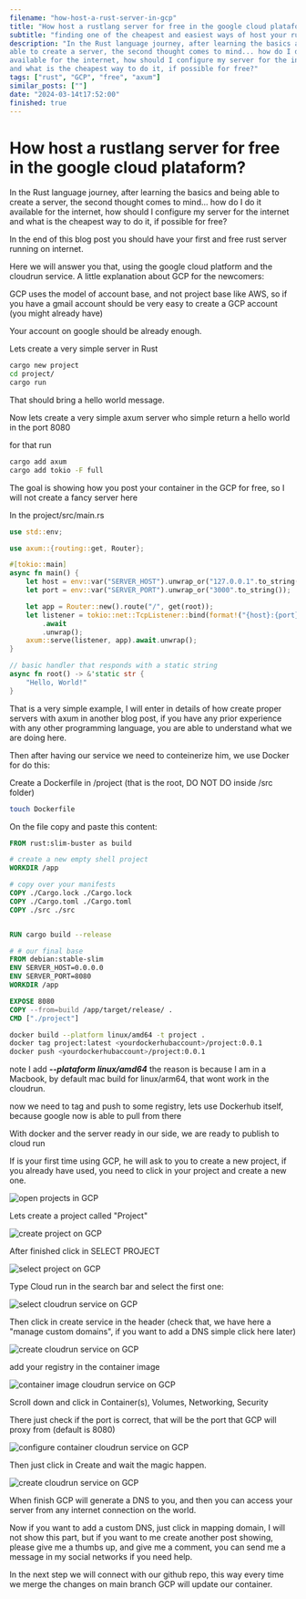 ```yaml
---
filename: "how-host-a-rust-server-in-gcp"
title: "How host a rustlang server for free in the google cloud plataform?"
subtitle: "finding one of the cheapest and easiest ways of host your rust server"
description: "In the Rust language journey, after learning the basics and being
able to create a server, the second thought comes to mind... how do I do it
available for the internet, how should I configure my server for the internet
and what is the cheapest way to do it, if possible for free?"
tags: ["rust", "GCP", "free", "axum"]
similar_posts: [""]
date: "2024-03-14t17:52:00"
finished: true
---
```


# How host a rustlang server for free in the google cloud plataform?

In the Rust language journey, after learning the basics and being able to
create a server, the second thought comes to mind... how do I do it available
for the internet, how should I configure my server for the internet and what is
the cheapest way to do it, if possible for free?

In the end of this blog post you should have your first and free rust server
running on internet.

Here we will answer you that, using the google cloud platform and the cloudrun service.
A little explanation about GCP for the newcomers:

GCP uses the model of account base, and not project base like AWS, so if you
have a gmail account should be very easy to create a GCP account (you might
already have)

Your account on google should be already enough.

Lets create a very simple server in Rust

```bash
cargo new project
cd project/
cargo run
```

That should bring a hello world message.

Now lets create a very simple axum server who simple return a hello world in
the port 8080

for that run

```bash
cargo add axum
cargo add tokio -F full
```

The goal is showing how you post your container in the GCP for free, so I will
not create a fancy server here

In the project/src/main.rs

```rust
use std::env;

use axum::{routing::get, Router};

#[tokio::main]
async fn main() {
    let host = env::var("SERVER_HOST").unwrap_or("127.0.0.1".to_string());
    let port = env::var("SERVER_PORT").unwrap_or("3000".to_string());

    let app = Router::new().route("/", get(root));
    let listener = tokio::net::TcpListener::bind(format!("{host}:{port}"))
        .await
        .unwrap();
    axum::serve(listener, app).await.unwrap();
}

// basic handler that responds with a static string
async fn root() -> &'static str {
    "Hello, World!"
}
```

That is a very simple example, I will enter in details of how create proper
servers with axum in another blog post, if you have any prior experience with
any other programming language, you are able to understand what we are doing
here.

Then after having our service we need to conteinerize him, we use Docker for do this:

Create a Dockerfile in /project (that is the root, DO NOT DO inside /src folder)

```bash
touch Dockerfile
```

On the file copy and paste this content:

```Dockerfile
FROM rust:slim-buster as build

# create a new empty shell project
WORKDIR /app

# copy over your manifests
COPY ./Cargo.lock ./Cargo.lock
COPY ./Cargo.toml ./Cargo.toml
COPY ./src ./src


RUN cargo build --release

# # our final base
FROM debian:stable-slim
ENV SERVER_HOST=0.0.0.0
ENV SERVER_PORT=8080
WORKDIR /app

EXPOSE 8080
COPY --from=build /app/target/release/ .
CMD ["./project"]
```

```bash
docker build --platform linux/amd64 -t project .
docker tag project:latest <yourdockerhubaccount>/project:0.0.1
docker push <yourdockerhubaccount>/project:0.0.1
```

note I add **_--plataform linux/amd64_** the reason is because I am in a
Macbook, by
default mac build for linux/arm64, that wont work in the cloudrun.

now we need to tag and push to some registry, lets use Dockerhub itself,
because google now is able to pull from there

With docker and the server ready in our side, we are ready to publish to cloud run

If is your first time using GCP, he will ask to you to create a new project, if
you already have used, you need to click in your project and create a new one.

![open projects in GCP](/assets/gcp_projects.png)

Lets create a project called "Project"

![create project on GCP](/assets/create_project_in_gcp.png)

After finished click in SELECT PROJECT

![select project on GCP](/assets/select_project_in_gcp.png)

Type Cloud run in the search bar and select the first one:

![select cloudrun service on GCP](/assets/select_cloudrun_service_in_gcp.png)

Then click in create service in the header (check that, we have here a "manage
custom domains", if you want to add a DNS simple click here later)

![create cloudrun service on GCP](/assets/create_cloudrun_service_in_gcp.png)

add your registry in the container image

![container image cloudrun service on GCP](/assets/container_image_cloudrun_service_in_gcp.png)

Scroll down and click in Container(s), Volumes, Networking, Security

There just check if the port is correct, that will be the port that GCP will
proxy from (default is 8080)

![configure container cloudrun service on GCP](/assets/configure_container_cloudrun_service_in_gcp.png)

Then just click in Create and wait the magic happen.

![create cloudrun service on GCP](/assets/create_cloudrun_service.png)

When finish GCP will
generate a DNS to you, and then you can access your server from any internet
connection on the world.

Now if you want to add a custom DNS, just click in
mapping domain, I will not show this part, but if you want to me create another
post showing, please give me a thumbs up, and give me a comment, you can send
me a message in my social networks if you need help.

In the next step we will connect with our github repo, this way every time we
merge the changes on main branch GCP will update our container.
